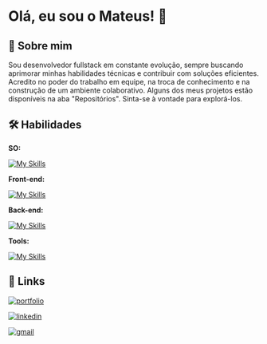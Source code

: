 
# Olá, eu sou o Mateus! 👋


## 🚀 Sobre mim
Sou desenvolvedor fullstack em constante evolução, sempre buscando aprimorar minhas habilidades técnicas e contribuir com soluções eficientes. Acredito no poder do trabalho em equipe, na troca de conhecimento e na construção de um ambiente colaborativo.
Alguns dos meus projetos estão disponíveis na aba "Repositórios". Sinta-se à vontade para explorá-los.


## 🛠 Habilidades
**SO:** 

[![My Skills](https://skillicons.dev/icons?i=windows,ubuntu)](https://skillicons.dev)


**Front-end:** 

[![My Skills](https://skillicons.dev/icons?i=js,ts,html,css,angular,nextjs,bootstrap,tailwind,graphql&perline=5)](https://skillicons.dev)


**Back-end:** 

[![My Skills](https://skillicons.dev/icons?i=cs,dotnet,mysql,postgres,sqlite,docker,aws&perline=5)](https://skillicons.dev)

**Tools:** 

[![My Skills](https://skillicons.dev/icons?i=visualstudio,vscode,androidstudio,git,github,gitlab,bitbucket,powershell,stackoverflow,postman,discord,figma&perline=5)](https://skillicons.dev)


## 🔗 Links
[![portfolio](https://img.shields.io/badge/meu_portfólio-000?style=for-the-badge&logo=ko-fi&logoColor=white)](https://mrubinho.vercel.app/)

[![linkedin](https://img.shields.io/badge/linkedin-0A66C2?style=for-the-badge&logo=linkedin&logoColor=white)](https://www.linkedin.com/in/mateus-rubinho-522982268/)

[![gmail](https://img.shields.io/badge/gmail-EA4335?style=for-the-badge&logo=gmail&logoColor=white)](https://mail.google.com/mail/?view=cm&to=mateusrubinho8@gmail.com)

